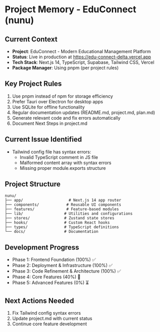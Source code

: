 # Project Memory - EduConnect (nunu)

## Current Context
- **Project**: EduConnect - Modern Educational Management Platform
- **Status**: Live in production at https://edu-connect-delta.vercel.app
- **Tech Stack**: Next.js 14, TypeScript, Supabase, Tailwind CSS, Vercel
- **Package Manager**: Using pnpm (per project rules)

## Key Project Rules
1. Use pnpm instead of npm for storage efficiency
2. Prefer Tauri over Electron for desktop apps
3. Use SQLite for offline functionality
4. Regular documentation updates (README.md, project.md, plan.md)
5. Generate relevant code and fix errors automatically
6. Document Next Steps in project.md

## Current Issue Identified
- Tailwind config file has syntax errors:
  - Invalid TypeScript comment in JS file
  - Malformed content array with syntax errors
  - Missing proper module.exports structure

## Project Structure
```
nunu/
├── app/                    # Next.js 14 app router
├── components/            # Reusable UI components
├── features/              # Feature-based modules
├── lib/                  # Utilities and configurations
├── stores/               # Zustand state stores
├── hooks/                # Custom React hooks
├── types/                # TypeScript definitions
└── docs/                 # Documentation
```

## Development Progress
- Phase 1: Frontend Foundation (100%) ✅
- Phase 2: Deployment & Infrastructure (100%) ✅
- Phase 3: Code Refinement & Architecture (100%) ✅
- Phase 4: Core Features (40%) 🔄
- Phase 5: Advanced Features (0%) ⏳

## Next Actions Needed
1. Fix Tailwind config syntax errors
2. Update project.md with current status
3. Continue core feature development